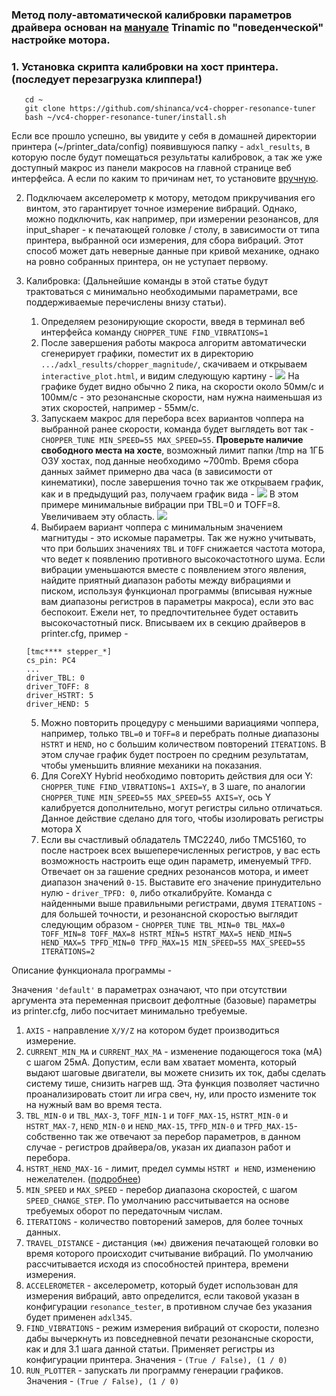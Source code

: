 ### Метод полу-автоматической калибровки параметров драйвера основан на [мануале](https://www.analog.com/en/app-notes/AN-001.html) Trinamic по "поведенческой" настройке мотора.


### 1. Установка скрипта калибровки на хост принтера. (последует перезагрузка клиппера!)
```
   cd ~
   git clone https://github.com/shinanca/vc4-chopper-resonance-tuner
   bash ~/vc4-chopper-resonance-tuner/install.sh
```
Если все прошло успешно, вы увидите у себя в домашней директории принтера (~/printer_data/config) появившуюся папку - `adxl_results`, в которую после будут помещаться результаты калибровок, а так же уже доступный макрос из панели макросов на главной странице веб интерфейса.
А если по каким то причинам нет, то установите [вручную](/wiki/manual_install_ru.md).

2. Подключаем акселерометр к мотору, методом прикручивания его винтом, это гарантирует точное измерение вибраций. 
   Однако, можно подключить, как например, при измерении резонансов, для input_shaper - к печатающей головке / столу, в зависимости от типа принтера, выбранной оси измерения, для сбора вибраций. 
   Этот способ может дать неверные данные при кривой механике, однако на ровно собранных принтера, он не уступает первому.

3. Калибровка: (Дальнейшие команды в этой статье будут трактоваться с минимально необходимыми параметрами, все поддерживаемые перечислены внизу статьи).

   1. Определяем резонирующие скорости, введя в терминал веб интерфейса команду `CHOPPER_TUNE FIND_VIBRATIONS=1`
   2. После завершения работы макроса алгоритм автоматически сгенерирует графики, поместит их в директорию `.../adxl_results/chopper_magnitude/`, скачиваем и открываем `interactive_plot.html`, и видим следующую картину -
   ![](/wiki/pictures/img_1.png)
   На графике будет видно обычно 2 пика, на скорости около 50мм/с и 100мм/с - это резонансные скорости, нам нужна наименьшая из этих скоростей, например - 55мм/с.
   3. Запускаем макрос для перебора всех вариантов чоппера на выбранной ранее скорости, команда будет выглядеть вот так 
   -`CHOPPER_TUNE MIN_SPEED=55 MAX_SPEED=55`. **Проверьте наличие свободного места на хосте**, возможный лимит папки /tmp на 1ГБ ОЗУ хостах, под данные необходимо ~700mb.
   Время сбора данных займет примерно два часа (в зависимости от кинематики), после завершения точно так же открываем график, как и в предыдущий раз, получаем график вида -
   ![](/wiki/pictures/img_2.png)
   В этом примере минимальные вибрации при TBL=0 и TOFF=8. Увеличиваем эту область.
   ![](/wiki/pictures/img_3.png)
   4. Выбираем вариант чоппера с минимальным значением магнитуды - это искомые параметры. Так же нужно учитывать, что при больших значениях `TBL` и `TOFF` снижается частота мотора, что ведет к появлению противного высокочастотного шума. 
   Если вибрации уменьшаются вместе с появлением этого явления, найдите приятный диапазон работы между вибрациями и писком, используя функционал программы (вписывая нужные вам диапазоны регистров в параметры макроса), если это вас беспокоит. Ежели нет, то предпочтительнее будет оставить высокочастотный писк.
   Вписываем их в секцию драйверов в printer.cfg, пример -
   ```
   [tmc**** stepper_*]
   cs_pin: PC4
   ...
   driver_TBL: 0
   driver_TOFF: 8
   driver_HSTRT: 5
   driver_HEND: 5
   ```

   5. Можно повторить процедуру с меньшими вариациями чоппера, например, только `TBL=0` и `TOFF=8` и перебрать полные диапазоны `HSTRT` и `HEND`, но с большим количеством повторений `ITERATIONS`. В этом случае график будет построен по средним результатам, чтобы уменьшить влияние механики на показания.
   6. Для CoreXY Hybrid необходимо повторить действия для оси Y: `CHOPPER_TUNE FIND_VIBRATIONS=1 AXIS=Y`, в 3 шаге, по аналогии `CHOPPER_TUNE MIN_SPEED=55 MAX_SPEED=55 AXIS=Y`, ось Y калибруется дополнительно, могут регистры сильно отличаться. Данное действие сделано для того, чтобы изолировать регистры мотора X
   6. Если вы счастливый обладатель TMC2240, либо TMC5160, то после настроек всех вышеперечисленных регистров, у вас есть возможность настроить еще один параметр, именуемый `TPFD`. 
   Отвечает он за гашение средних резонансов мотора, и имеет диапазон значений `0-15`. Выставите его значение принудительно нулю - `driver_TPFD: 0`, либо откалибруйте. 
   Команда с найденными выше правильными регистрами, двумя `ITERATIONS` - для большей точности, и резонансной скоростью выглядит следующим образом - `CHOPPER_TUNE TBL_MIN=0 TBL_MAX=0 TOFF_MIN=8 TOFF_MAX=8 HSTRT_MIN=5 HSTRT_MAX=5 HEND_MIN=5 HEND_MAX=5 TPFD_MIN=0 TPFD_MAX=15 MIN_SPEED=55 MAX_SPEED=55 ITERATIONS=2`

Описание функционала программы -

Значения `'default'` в параметрах означают, что при отсутствии аргумента эта переменная присвоит дефолтные (базовые) параметры из printer.cfg, либо посчитает минимально требуемые.

1. `AXIS` - направление `Х/У/Z` на котором будет производиться измерение.
2. `CURRENT_MIN_MA` и `CURRENT_MAX_MA` - изменение подающегося тока (мА) с шагом 25мА. Допустим, если вам хватает момента, который выдают шаговые двигатели, вы можете снизить их ток, дабы сделать систему тише, снизить нагрев шд. Эта функция позволяет частично проанализировать стоит ли игра свеч, ну, или просто измените ток на нужный вам во время теста.
3. `TBL_MIN-0` и `TBL_MAX-3`, `TOFF_MIN-1` и `TOFF_MAX-15`, `HSTRT_MIN-0` и `HSTRT_MAX-7`, `HEND_MIN-0` и `HEND_MAX-15`, `TPFD_MIN-0` и `TPFD_MAX-15`- собственно так же отвечают за перебор параметров, в данном случае - регистров драйвера/ов, указан их диапазон работ и перебора.
4. `HSTRT_HEND_MAX-16` - лимит, предел суммы `HSTRT и HEND`, изменению нежелателен. ([подробнее](https://www.analog.com/media/en/technical-documentation/data-sheets/TMC5160A_datasheet_rev1.17.pdf))
5. `MIN_SPEED` и `MAX_SPEED` - перебор диапазона скоростей, с шагом `SPEED_CHANGE_STEP`. По умолчанию рассчитывается на основе требуемых оборот по передаточным числам.
6. `ITERATIONS` - количество повторений замеров, для более точных данных.
7. `TRAVEL_DISTANCE` - дистанция `(мм)` движения печатающей головки во время которого происходит считывание вибраций. По умолчанию рассчитывается исходя из способностей принтера, времени измерения.
8. `ACCELEROMETER` - акселерометр, который будет использован для измерения вибраций, авто определится, если таковой указан в конфигурации `resonance_tester`, в противном случае без указания будет применен `adxl345`.
9. `FIND_VIBRATIONS` - режим измерения вибраций от скорости, полезно дабы вычеркнуть из повседневной печати резонансные скорости, как и для 3.1 шага данной статьи. Применяет регистры из конфигурации принтера. Значения - `(True / False), (1 / 0)`
10. `RUN_PLOTTER` - запускать ли программу генерации графиков. Значения - `(True / False), (1 / 0)`


